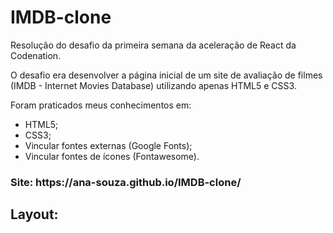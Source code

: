 # IMDB-clone
Resolução do desafio da primeira semana da aceleração de React da Codenation.

O desafio era desenvolver a página inicial de um site de avaliação de filmes (IMDB - Internet Movies Database) utilizando apenas HTML5 e CSS3.

Foram praticados meus conhecimentos em:
<ul>
<li> HTML5;</li>
<li> CSS3;</li>
<li> Vincular fontes externas (Google Fonts);</li>
<li> Vincular fontes de ícones (Fontawesome).</li>
</ul>

<h3>Site: https://ana-souza.github.io/IMDB-clone/</h3>

<h2>Layout:</h2>

<img src="https://camo.githubusercontent.com/332d92da0e188b6cfd332fcf00947a5663fcada3/68747470733a2f2f636f64656e6174696f6e2d6368616c6c656e6765732e73332d75732d776573742d312e616d617a6f6e6177732e636f6d2f72656163742d31312f696d6167652e706e67" alt="" data-canonical-src="https://codenation-challenges.s3-us-west-1.amazonaws.com/react-11/image.png" style="max-width:100%;">
